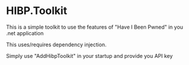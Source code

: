 # HIBP.Toolkit
This is a simple toolkit to use the features of "Have I Been Pwned" in you .net application

This uses/requires dependency injection.

Simply use "AddHibpToolkit" in your startup and provide you API key